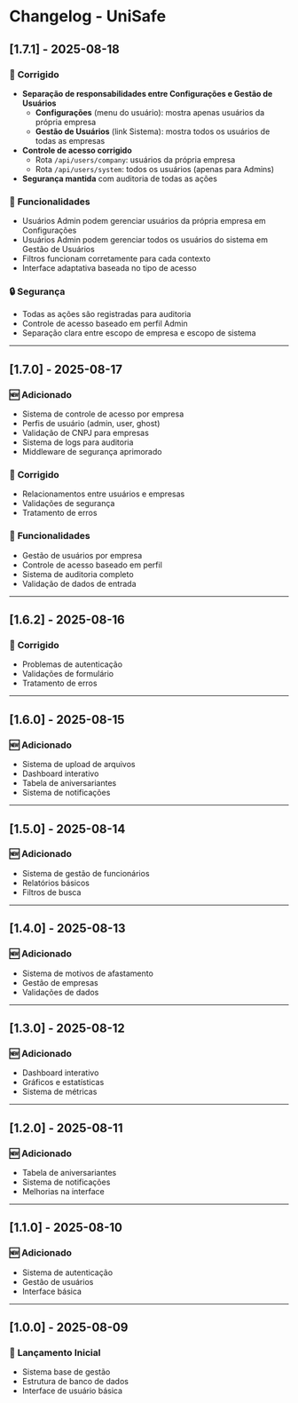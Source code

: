 # Changelog - UniSafe

## [1.7.1] - 2025-08-18

### 🔧 **Corrigido**
- **Separação de responsabilidades entre Configurações e Gestão de Usuários**
  - **Configurações** (menu do usuário): mostra apenas usuários da própria empresa
  - **Gestão de Usuários** (link Sistema): mostra todos os usuários de todas as empresas
- **Controle de acesso corrigido**
  - Rota `/api/users/company`: usuários da própria empresa
  - Rota `/api/users/system`: todos os usuários (apenas para Admins)
- **Segurança mantida** com auditoria de todas as ações

### 🎯 **Funcionalidades**
- Usuários Admin podem gerenciar usuários da própria empresa em Configurações
- Usuários Admin podem gerenciar todos os usuários do sistema em Gestão de Usuários
- Filtros funcionam corretamente para cada contexto
- Interface adaptativa baseada no tipo de acesso

### 🔒 **Segurança**
- Todas as ações são registradas para auditoria
- Controle de acesso baseado em perfil Admin
- Separação clara entre escopo de empresa e escopo de sistema

---

## [1.7.0] - 2025-08-17

### 🆕 **Adicionado**
- Sistema de controle de acesso por empresa
- Perfis de usuário (admin, user, ghost)
- Validação de CNPJ para empresas
- Sistema de logs para auditoria
- Middleware de segurança aprimorado

### 🔧 **Corrigido**
- Relacionamentos entre usuários e empresas
- Validações de segurança
- Tratamento de erros

### 🎯 **Funcionalidades**
- Gestão de usuários por empresa
- Controle de acesso baseado em perfil
- Sistema de auditoria completo
- Validação de dados de entrada

---

## [1.6.2] - 2025-08-16

### 🔧 **Corrigido**
- Problemas de autenticação
- Validações de formulário
- Tratamento de erros

---

## [1.6.0] - 2025-08-15

### 🆕 **Adicionado**
- Sistema de upload de arquivos
- Dashboard interativo
- Tabela de aniversariantes
- Sistema de notificações

---

## [1.5.0] - 2025-08-14

### 🆕 **Adicionado**
- Sistema de gestão de funcionários
- Relatórios básicos
- Filtros de busca

---

## [1.4.0] - 2025-08-13

### 🆕 **Adicionado**
- Sistema de motivos de afastamento
- Gestão de empresas
- Validações de dados

---

## [1.3.0] - 2025-08-12

### 🆕 **Adicionado**
- Dashboard interativo
- Gráficos e estatísticas
- Sistema de métricas

---

## [1.2.0] - 2025-08-11

### 🆕 **Adicionado**
- Tabela de aniversariantes
- Sistema de notificações
- Melhorias na interface

---

## [1.1.0] - 2025-08-10

### 🆕 **Adicionado**
- Sistema de autenticação
- Gestão de usuários
- Interface básica

---

## [1.0.0] - 2025-08-09

### 🎉 **Lançamento Inicial**
- Sistema base de gestão
- Estrutura de banco de dados
- Interface de usuário básica
